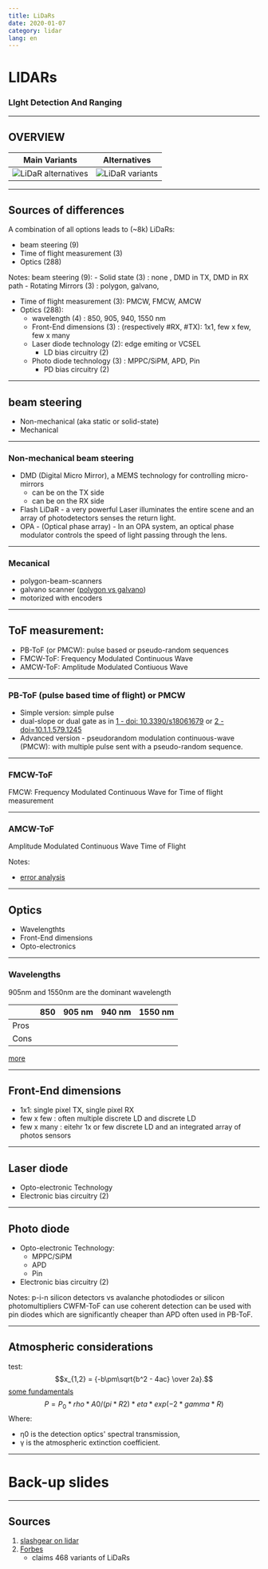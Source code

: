 ```yaml
---
title: LiDaRs
date: 2020-01-07
category: lidar
lang: en
---
```


# LIDARs
### LIght Detection And Ranging

---

## OVERVIEW

| Main Variants | Alternatives |
|---------------|--------------|
| ![LiDaR alternatives](/embedded-analog-intelligence/static/img/lidar_overview.jpg)  | ![LiDaR variants](/embedded-analog-intelligence/static/img/lidar_alternatives.jpg) |

---

## Sources of differences

A combination of all options leads to (~8k) LiDaRs:    
* beam steering (9)
* Time of flight measurement (3)
* Optics (288)

Notes: 
beam steering (9):
    - Solid state (3) : none , DMD in TX, DMD in RX path 
    - Rotating Mirrors (3) : polygon, galvano, 
* Time of flight measurement (3): PMCW, FMCW, AMCW
* Optics (288):
    - wavelength (4) : 850, 905, 940, 1550 nm 
    - Front-End dimensions (3) : (respectively #RX, #TX): 1x1, few x few, few x many
    - Laser diode technology (2): edge emiting or VCSEL
        - LD bias circuitry (2)
    - Photo diode technology (3) : MPPC/SiPM, APD, Pin
        - PD bias circuitry (2)

---

## beam steering

* Non-mechanical (aka static or solid-state)
* Mechanical

----

### Non-mechanical beam steering

* DMD (Digital Micro Mirror), a MEMS technology for controlling micro-mirrors
    - can be on the TX side
    - can be on the RX side
* Flash LiDaR - a very powerful Laser illuminates the entire scene and an array of photodetectors senses the return light.
* OPA - (Optical phase array) -  In an OPA system, an optical phase modulator controls the speed
of light passing through the lens.

----

### Mecanical

* polygon-beam-scanners
* galvano scanner ([polygon vs galvano](https://www.nidec-copal-electronics.com/us/featuring/lidar-polygon/vs_galvo/))
* motorized with encoders

---

## ToF measurement:
* PB-ToF (or PMCW): pulse based or pseudo-random sequences
* FMCW-ToF: Frequency Modulated Continuous Wave
* AMCW-ToF: Amplitude Modulated Contiuous Wave

----

### PB-ToF (pulse based time of flight) or PMCW

* Simple version: simple pulse
* dual-slope or dual gate as in [1 - doi: 10.3390/s18061679](https://www.ncbi.nlm.nih.gov/pmc/articles/PMC6022202/) or [2 - doi=10.1.1.579.1245](http://citeseerx.ist.psu.edu/viewdoc/download?doi=10.1.1.579.1245&rep=rep1&type=pdf)
* Advanced version - pseudorandom modulation continuous-wave (PMCW): with multiple pulse sent with a pseudo-random sequence.

----

### FMCW-ToF

FMCW: Frequency Modulated Continuous Wave for Time of flight measurement

----

### AMCW-ToF

Amplitude Modulated Continuous Wave Time of Flight 

Notes:
* [error analysis](https://www.ncbi.nlm.nih.gov/pmc/articles/PMC6022202/)    

---

## Optics

* Wavelengthts
* Front-End dimensions
* Opto-electronics

----

### Wavelengths

905nm and 1550nm are the dominant wavelength

|      | 850   | 905  nm | 940  nm | 1550  nm |
|------|-------|---------|---------| ---------|
| Pros |       |         |       |         |
| Cons |       |         |       |         |

[more](https://www.osapublishing.org/DirectPDFAccess/B6697325-BEFC-223D-EAE3F30F199EF062_416825/ETOP-2019-11143_138.pdf?da=1&id=416825&uri=ETOP-2019-11143_138&seq=0&mobile=no)

----

## Front-End dimensions

* 1x1: single pixel TX, single pixel RX
* few x few : often multiple discrete LD and discrete LD
* few x many : eitehr 1x or few discrete LD and an integrated array of photos sensors

----

## Laser diode

* Opto-electronic Technology
* Electronic bias circuitry (2)

----

<!-- .slide: data-background="https://raw.githubusercontent.com/matt-chv/electronics-design-patterns/master/out/photo_diode_bias.PNG" -->

## Photo diode

* Opto-electronic Technology:
    - MPPC/SiPM
    - APD
    - Pin
* Electronic bias circuitry (2)

Notes: p-i-n silicon detectors vs avalanche photodiodes or silicon photomultipliers
CWFM-ToF can use coherent detection can be used with pin diodes which are significantly cheaper than APD often used in PB-ToF.

----

## Atmospheric considerations

test:
$$x_{1,2} = {-b\pm\sqrt{b^2 - 4ac} \over 2a}.$$
[some fundamentals](https://www.laserfocusworld.com/lasers-sources/article/16548115/lidar-a-photonics-guide-to-the-autonomous-vehicle-market)
$$ P=P_0 * rho * A0/(pi*R2) *eta * exp(-2*gamma*R) $$
Where: 
* η0 is the detection optics' spectral transmission, 
* γ is the atmospheric extinction coefficient.

---

# Back-up slides

---

## Sources

1. [slashgear on lidar](https://www.slashgear.com/djis-livox-says-it-cracked-the-lidar-problem-holding-back-autonomous-cars-06605502/)
2. [Forbes](https://www.forbes.com/sites/sabbirrangwala/2020/04/12/there-must-be-860-ways-to-build-an-av-lidarpart-1/#13236dec545c)
    - claims 468 variants of LiDaRs


